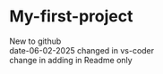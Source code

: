 # My-first-project
New to github 
<br>
date-06-02-2025 changed in vs-coder
<br>
change in adding in Readme only 